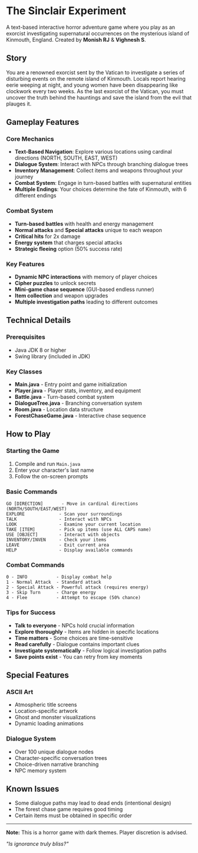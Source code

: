 # The Sinclair Experiment

A text-based interactive horror adventure game where you play as an exorcist investigating supernatural occurrences on the mysterious island of Kinmouth, England. Created by **Monish RJ** & **Vighnesh S**.

## Story
You are a renowned exorcist sent by the Vatican to investigate a series of disturbing events on the remote island of Kinmouth. Locals report hearing eerie weeping at night, and young women have been disappearing like clockwork every two weeks. As the last exorcist of the Vatican, you must uncover the truth behind the hauntings and save the island from the evil that plauges it.

## Gameplay Features

### Core Mechanics
- **Text-Based Navigation**: Explore various locations using cardinal directions (NORTH, SOUTH, EAST, WEST)
- **Dialogue System**: Interact with NPCs through branching dialogue trees
- **Inventory Management**: Collect items and weapons throughout your journey
- **Combat System**: Engage in turn-based battles with supernatural entities
- **Multiple Endings**: Your choices determine the fate of Kinmouth, with 6 different endings

### Combat System
- **Turn-based battles** with health and energy management
- **Normal attacks** and **Special attacks** unique to each weapon
- **Critical hits** for 2x damage
- **Energy system** that charges special attacks
- **Strategic fleeing** option (50% success rate)

### Key Features
- **Dynamic NPC interactions** with memory of player choices
- **Cipher puzzles** to unlock secrets
- **Mini-game chase sequence** (GUI-based endless runner)
- **Item collection** and weapon upgrades
- **Multiple investigation paths** leading to different outcomes

## Technical Details

### Prerequisites
- Java JDK 8 or higher
- Swing library (included in JDK)

### Key Classes
- **Main.java** - Entry point and game initialization
- **Player.java** - Player stats, inventory, and equipment
- **Battle.java** - Turn-based combat system
- **DialogueTree.java** - Branching conversation system
- **Room.java** - Location data structure
- **ForestChaseGame.java** - Interactive chase sequence

## How to Play

### Starting the Game
1. Compile and run `Main.java`
2. Enter your character's last name
3. Follow the on-screen prompts

### Basic Commands
```
GO [DIRECTION]       - Move in cardinal directions (NORTH/SOUTH/EAST/WEST)
EXPLORE             - Scan your surroundings
TALK                - Interact with NPCs
LOOK                - Examine your current location
TAKE [ITEM]         - Pick up items (use ALL CAPS name)
USE [OBJECT]        - Interact with objects
INVENTORY/INVEN     - Check your items
LEAVE               - Exit current area
HELP                - Display available commands
```

### Combat Commands
```
0 - INFO           - Display combat help
1 - Normal Attack  - Standard attack
2 - Special Attack - Powerful attack (requires energy)
3 - Skip Turn      - Charge energy
4 - Flee           - Attempt to escape (50% chance)
```

### Tips for Success
- **Talk to everyone** - NPCs hold crucial information
- **Explore thoroughly** - Items are hidden in specific locations
- **Time matters** - Some choices are time-sensitive
- **Read carefully** - Dialogue contains important clues
- **Investigate systematically** - Follow logical investigation paths
- **Save points exist** - You can retry from key moments

## Special Features

### ASCII Art
- Atmospheric title screens
- Location-specific artwork
- Ghost and monster visualizations
- Dynamic loading animations

### Dialogue System
- Over 100 unique dialogue nodes
- Character-specific conversation trees
- Choice-driven narrative branching
- NPC memory system


## Known Issues

- Some dialogue paths may lead to dead ends (intentional design)
- The forest chase game requires good timing
- Certain items must be obtained in specific order
---

**Note:** This is a horror game with dark themes. Player discretion is advised.

*"Is ignorance truly bliss?"*
